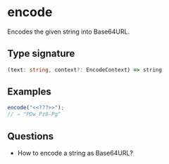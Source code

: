 # encode

Encodes the given string into Base64URL.

## Type signature

<!-- prettier-ignore-start -->
```typescript
(text: string, context?: EncodeContext) => string
```
<!-- prettier-ignore-end -->

## Examples

<!-- prettier-ignore-start -->
```javascript
encode("<<???>>");
// ⇒ "PDw_Pz8-Pg"
```
<!-- prettier-ignore-end -->

## Questions

- How to encode a string as Base64URL?
